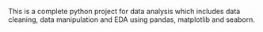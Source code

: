 This is a complete python project for data analysis which includes data cleaning, data manipulation and EDA using pandas, matplotlib and seaborn.
